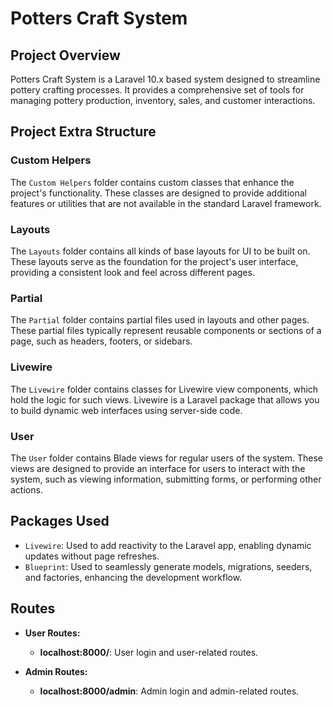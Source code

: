 # Potters Craft System

## Project Overview
Potters Craft System is a Laravel 10.x based system designed to streamline pottery crafting processes. It provides a comprehensive set of tools for managing pottery production, inventory, sales, and customer interactions.

## Project Extra Structure

### Custom Helpers
The `Custom Helpers` folder contains custom classes that enhance the project's functionality. These classes are designed to provide additional features or utilities that are not available in the standard Laravel framework.

### Layouts
The `Layouts` folder contains all kinds of base layouts for UI to be built on. These layouts serve as the foundation for the project's user interface, providing a consistent look and feel across different pages.

### Partial
The `Partial` folder contains partial files used in layouts and other pages. These partial files typically represent reusable components or sections of a page, such as headers, footers, or sidebars.

### Livewire
The `Livewire` folder contains classes for Livewire view components, which hold the logic for such views. Livewire is a Laravel package that allows you to build dynamic web interfaces using server-side code.

### User
The `User` folder contains Blade views for regular users of the system. These views are designed to provide an interface for users to interact with the system, such as viewing information, submitting forms, or performing other actions.

## Packages Used
 - `Livewire`: Used to add reactivity to the Laravel app, enabling dynamic updates without page refreshes.
 - `Blueprint`: Used to seamlessly generate models, migrations, seeders, and factories, enhancing the development workflow.

## Routes

- **User Routes:**
  - **localhost:8000/**: User login and user-related routes.
  
- **Admin Routes:**
  - **localhost:8000/admin**: Admin login and admin-related routes.
